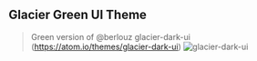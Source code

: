 ## Glacier Green UI Theme

> Green version of @berlouz glacier-dark-ui (https://atom.io/themes/glacier-dark-ui)
![glacier-dark-ui](https://cloud.githubusercontent.com/assets/14047144/17160694/392efb34-537d-11e6-8169-e9d900751d82.png)
